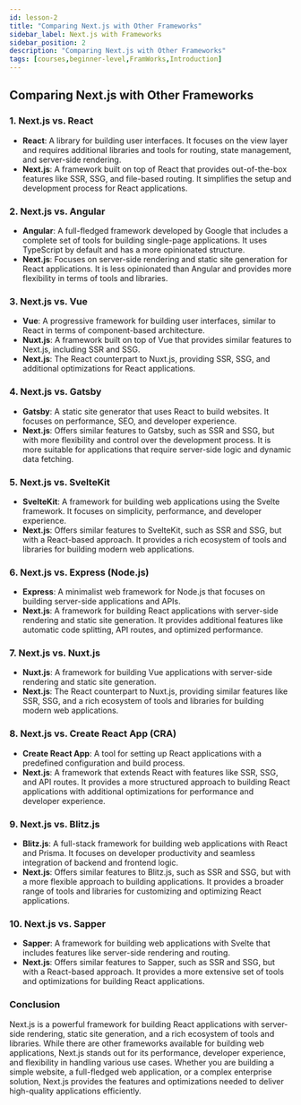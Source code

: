 ```yaml
---
id: lesson-2
title: "Comparing Next.js with Other Frameworks"
sidebar_label: Next.js with Frameworks
sidebar_position: 2
description: "Comparing Next.js with Other Frameworks"
tags: [courses,beginner-level,FramWorks,Introduction]
--- 
```

 
## Comparing Next.js with Other Frameworks


### 1. Next.js vs. React

   - **React**: A library for building user interfaces. It focuses on the view layer and requires additional libraries and tools for routing, state management, and server-side rendering.
   - **Next.js**: A framework built on top of React that provides out-of-the-box features like SSR, SSG, and file-based routing. It simplifies the setup and development process for React applications.

### 2. Next.js vs. Angular

   - **Angular**: A full-fledged framework developed by Google that includes a complete set of tools for building single-page applications. It uses TypeScript by default and has a more opinionated structure.
   - **Next.js**: Focuses on server-side rendering and static site generation for React applications. It is less opinionated than Angular and provides more flexibility in terms of tools and libraries.

### 3. Next.js vs. Vue

   - **Vue**: A progressive framework for building user interfaces, similar to React in terms of component-based architecture.
   - **Nuxt.js**: A framework built on top of Vue that provides similar features to Next.js, including SSR and SSG.
   - **Next.js**: The React counterpart to Nuxt.js, providing SSR, SSG, and additional optimizations for React applications.

### 4. Next.js vs. Gatsby

   - **Gatsby**: A static site generator that uses React to build websites. It focuses on performance, SEO, and developer experience.
   - **Next.js**: Offers similar features to Gatsby, such as SSR and SSG, but with more flexibility and control over the development process. It is more suitable for applications that require server-side logic and dynamic data fetching.

### 5. Next.js vs. SvelteKit

   - **SvelteKit**: A framework for building web applications using the Svelte framework. It focuses on simplicity, performance, and developer experience.
   - **Next.js**: Offers similar features to SvelteKit, such as SSR and SSG, but with a React-based approach. It provides a rich ecosystem of tools and libraries for building modern web applications.

### 6. Next.js vs. Express (Node.js)

   - **Express**: A minimalist web framework for Node.js that focuses on building server-side applications and APIs.
   - **Next.js**: A framework for building React applications with server-side rendering and static site generation. It provides additional features like automatic code splitting, API routes, and optimized performance.

### 7. Next.js vs. Nuxt.js

   - **Nuxt.js**: A framework for building Vue applications with server-side rendering and static site generation.
   - **Next.js**: The React counterpart to Nuxt.js, providing similar features like SSR, SSG, and a rich ecosystem of tools and libraries for building modern web applications.

### 8. Next.js vs. Create React App (CRA)

   - **Create React App**: A tool for setting up React applications with a predefined configuration and build process.
   - **Next.js**: A framework that extends React with features like SSR, SSG, and API routes. It provides a more structured approach to building React applications with additional optimizations for performance and developer experience.

### 9. Next.js vs. Blitz.js

   - **Blitz.js**: A full-stack framework for building web applications with React and Prisma. It focuses on developer productivity and seamless integration of backend and frontend logic.
   - **Next.js**: Offers similar features to Blitz.js, such as SSR and SSG, but with a more flexible approach to building applications. It provides a broader range of tools and libraries for customizing and optimizing React applications.

### 10. Next.js vs. Sapper

   - **Sapper**: A framework for building web applications with Svelte that includes features like server-side rendering and routing.
   - **Next.js**: Offers similar features to Sapper, such as SSR and SSG, but with a React-based approach. It provides a more extensive set of tools and optimizations for building React applications.

### Conclusion

Next.js is a powerful framework for building React applications with server-side rendering, static site generation, and a rich ecosystem of tools and libraries. While there are other frameworks available for building web applications, Next.js stands out for its performance, developer experience, and flexibility in handling various use cases. Whether you are building a simple website, a full-fledged web application, or a complex enterprise solution, Next.js provides the features and optimizations needed to deliver high-quality applications efficiently.